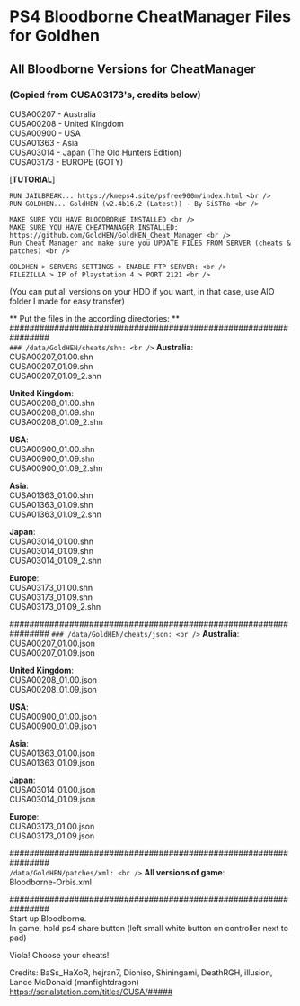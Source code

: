 # PS4 Bloodborne CheatManager Files for Goldhen

## All Bloodborne Versions for CheatManager
### (Copied from CUSA03173's, credits below)

CUSA00207 - Australia <br />
CUSA00208 - United Kingdom <br />
CUSA00900 - USA <br />
CUSA01363 - Asia <br />
CUSA03014 - Japan (The Old Hunters Edition) <br />
CUSA03173 - EUROPE (GOTY) <br />

\[**TUTORIAL**] <br />
```
RUN JAILBREAK... https://kmeps4.site/psfree900m/index.html <br />
RUN GOLDHEN... GoldHEN (v2.4b16.2 (Latest)) - By SiSTRo <br />
```
```
MAKE SURE YOU HAVE BLOODBORNE INSTALLED <br />
MAKE SURE YOU HAVE CHEATMANAGER INSTALLED: https://github.com/GoldHEN/GoldHEN_Cheat_Manager <br />
Run Cheat Manager and make sure you UPDATE FILES FROM SERVER (cheats & patches) <br />
```
```
GOLDHEN > SERVERS SETTINGS > ENABLE FTP SERVER: <br />
FILEZILLA > IP of Playstation 4 > PORT 2121 <br />
```
(You can put all versions on your HDD if you want, in that case, use AIO folder I made for easy transfer) <br />

** Put the files in the according directories: ** <br />
\################################################################ <br />
```### /data/GoldHEN/cheats/shn: <br />```
**Australia**: <br />
CUSA00207_01.00.shn <br />
CUSA00207_01.09.shn <br />
CUSA00207_01.09_2.shn <br />

**United Kingdom**: <br />
CUSA00208_01.00.shn <br />
CUSA00208_01.09.shn <br />
CUSA00208_01.09_2.shn <br />

**USA**: <br />
CUSA00900_01.00.shn <br />
CUSA00900_01.09.shn <br />
CUSA00900_01.09_2.shn <br />

**Asia**: <br />
CUSA01363_01.00.shn <br />
CUSA01363_01.09.shn <br />
CUSA01363_01.09_2.shn <br />

**Japan**: <br />
CUSA03014_01.00.shn <br />
CUSA03014_01.09.shn <br />
CUSA03014_01.09_2.shn <br />

**Europe**: <br />
CUSA03173_01.00.shn <br />
CUSA03173_01.09.shn <br />
CUSA03173_01.09_2.shn <br />

\################################################################
```### /data/GoldHEN/cheats/json: <br />```
**Australia**: <br />
CUSA00207_01.00.json <br />
CUSA00207_01.09.json <br />

**United Kingdom**: <br />
CUSA00208_01.00.json <br />
CUSA00208_01.09.json <br />

**USA**: <br />
CUSA00900_01.00.json <br />
CUSA00900_01.09.json <br />

**Asia**: <br />
CUSA01363_01.00.json <br />
CUSA01363_01.09.json <br />

**Japan**: <br />
CUSA03014_01.00.json <br />
CUSA03014_01.09.json <br />

**Europe**: <br />
CUSA03173_01.00.json <br />
CUSA03173_01.09.json <br />

\################################################################ <br />
```/data/GoldHEN/patches/xml: <br />```
**All versions of game**: <br />
Bloodborne-Orbis.xml <br />

\################################################################ <br />
Start up Bloodborne. <br />
In game, hold ps4 share button (left small white button on controller next to pad) <br />

Viola! Choose your cheats! <br />

Credits: BaSs_HaXoR, hejran7, Dioniso, Shiningami, DeathRGH, illusion, Lance McDonald (manfightdragon) <br />
https://serialstation.com/titles/CUSA/##### <br />
